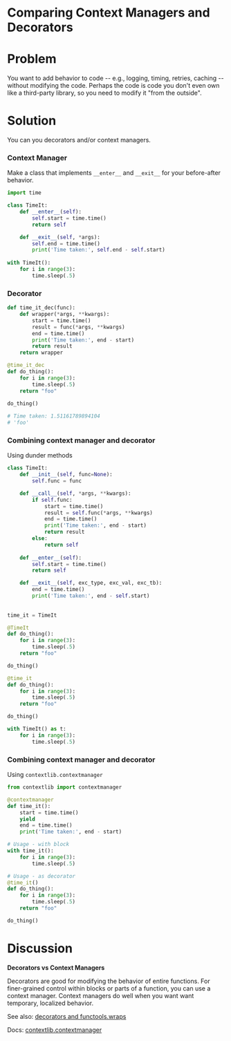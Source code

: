 # Comparing Context Managers and Decorators

# Problem

You want to add behavior to code -- e.g., logging, timing, retries, caching -- without modifying the code. Perhaps the code is code you don't even own like a third-party library, so you need to modify it "from the outside". 

# Solution

You can you decorators and/or context managers.

### Context Manager

Make a class that implements `__enter__` and `__exit__` for your before-after behavior.

```python
import time

class TimeIt:
    def __enter__(self):
        self.start = time.time()
        return self

    def __exit__(self, *args):
        self.end = time.time()
        print('Time taken:', self.end - self.start)
        
with TimeIt():
    for i in range(3):
        time.sleep(.5)
```

### Decorator

```python
def time_it_dec(func):
    def wrapper(*args, **kwargs):
        start = time.time()
        result = func(*args, **kwargs)
        end = time.time()
        print('Time taken:', end - start)
        return result
    return wrapper

@time_it_dec
def do_thing():
    for i in range(3):
        time.sleep(.5)
    return "foo"
        
do_thing()

# Time taken: 1.51161789894104
# 'foo'
```

### Combining context manager and decorator

Using dunder methods

```python
class TimeIt:
    def __init__(self, func=None):
        self.func = func    

    def __call__(self, *args, **kwargs):
        if self.func:
            start = time.time()
            result = self.func(*args, **kwargs)
            end = time.time()
            print('Time taken:', end - start)
            return result
        else:
            return self
        
    def __enter__(self):
        self.start = time.time()
        return self

    def __exit__(self, exc_type, exc_val, exc_tb):
        end = time.time()
        print('Time taken:', end - self.start)
        
        
time_it = TimeIt
```

```python
@TimeIt
def do_thing():
    for i in range(3):
        time.sleep(.5)
    return "foo"

do_thing()
```

```python
@time_it
def do_thing():
    for i in range(3):
        time.sleep(.5)
    return "foo"

do_thing()
```

```python
with TimeIt() as t:
    for i in range(3):
        time.sleep(.5)
```


### Combining context manager and decorator

Using `contextlib.contextmanager`

```python
from contextlib import contextmanager

@contextmanager
def time_it():
    start = time.time()
    yield
    end = time.time()
    print('Time taken:', end - start)

# Usage - with block
with time_it():
    for i in range(3):
        time.sleep(.5)

# Usage - as decorator
@time_it()
def do_thing():
    for i in range(3):
        time.sleep(.5)
    return "foo"

do_thing()
```

# Discussion

**Decorators vs Context Managers**

Decorators are good for modifying the behavior of entire functions. For finer-grained control within blocks or parts of a function, you can use a context manager. Context managers do well when you want want temporary, localized behavior.

See also: [decorators and functools.wraps](python/decorators-and-functools-wraps.md)

Docs: [contextlib.contextmanager](https://docs.python.org/3/library/contextlib.html#contextlib.contextmanager)
